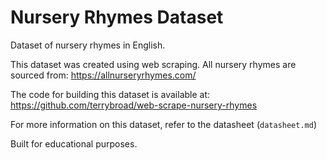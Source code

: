 # Nursery Rhymes Dataset

Dataset of nursery rhymes in English.

This dataset was created using web scraping. All nursery rhymes are sourced from: https://allnurseryrhymes.com/


The code for building this dataset is available at: https://github.com/terrybroad/web-scrape-nursery-rhymes

For more information on this dataset, refer to the datasheet (`datasheet.md`)

Built for educational purposes. 



